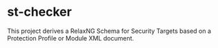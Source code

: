 # st-checker
This project derives a RelaxNG Schema for Security Targets based on a Protection Profile  or Module XML document.
